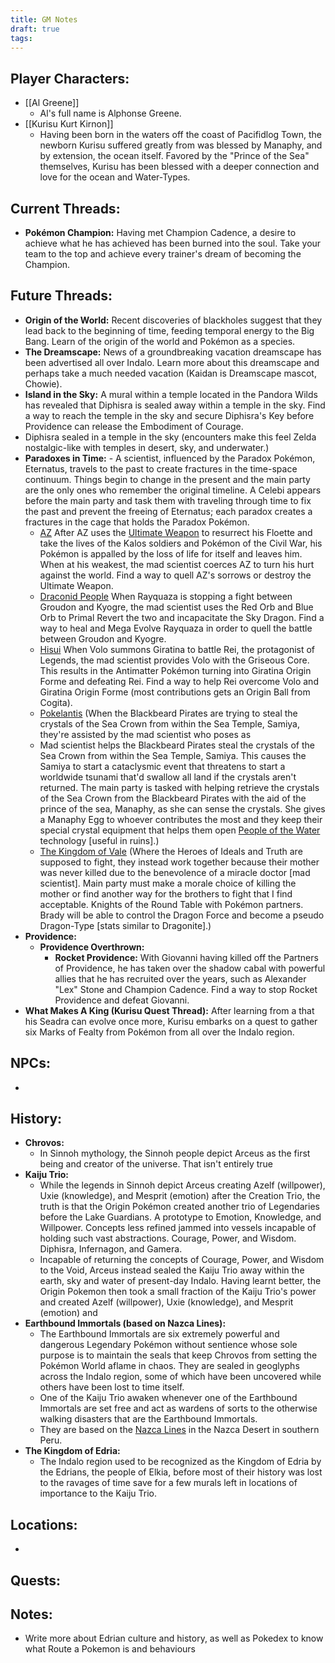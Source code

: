 ```yaml
---
title: GM Notes
draft: true
tags:
---
```

## Player Characters:
- [[Al Greene]]
	- Al's full name is Alphonse Greene.
- [[Kurisu Kurt Kirnon]]
	- Having been born in the waters off the coast of Pacifidlog Town, the newborn Kurisu suffered greatly from  was blessed by Manaphy, and by extension, the ocean itself. Favored by the "Prince of the Sea" themselves, Kurisu has been blessed with a deeper connection and love for the ocean and Water-Types. 

## Current Threads:
- **Pokémon Champion:** Having met Champion Cadence, a desire to achieve what he has achieved has been burned into the soul. Take your team to the top and achieve every trainer's dream of becoming the Champion.

## Future Threads:
- **Origin of the World:** Recent discoveries of blackholes suggest that they lead back to the beginning of time, feeding temporal energy to the Big Bang. Learn of the origin of the world and Pokémon as a species.
- **The Dreamscape:** News of a groundbreaking vacation dreamscape has been advertised all over Indalo. Learn more about this dreamscape and perhaps take a much needed vacation (Kaidan is Dreamscape mascot, Chowie).
- **Island in the Sky:** A mural within a temple located in the Pandora Wilds has revealed that Diphisra is sealed away within a temple in the sky. Find a way to reach the temple in the sky and secure Diphisra's Key before Providence can release the Embodiment of Courage.
- Diphisra sealed in a temple in the sky (encounters make this feel Zelda nostalgic-like with temples in desert, sky, and underwater.)
- **Paradoxes in Time:** - A scientist, influenced by the Paradox Pokémon, Eternatus, travels to the past to create fractures in the time-space continuum. Things begin to change in the present and the main party are the only ones who remember the original timeline. A Celebi appears before the main party and task them with traveling through time to fix the past and prevent the freeing of Eternatus; each paradox creates a fractures in the cage that holds the Paradox Pokémon.
	- [AZ](https://bulbapedia.bulbagarden.net/wiki/AZ) After AZ uses the [Ultimate Weapon](https://bulbapedia.bulbagarden.net/wiki/Ultimate_weapon) to resurrect his Floette and take the lives of the Kalos soldiers and Pokémon of the Civil War, his Pokémon is appalled by the loss of life for itself and leaves him. When at his weakest, the mad scientist coerces AZ to turn his hurt against the world. Find a way to quell AZ's sorrows or destroy the Ultimate Weapon.
	- [Draconid People](https://m.bulbapedia.bulbagarden.net/wiki/Draconid_people) When Rayquaza is stopping a fight between Groudon and Kyogre, the mad scientist uses the Red Orb and Blue Orb to Primal Revert the two and incapacitate the Sky Dragon. Find a way to heal and Mega Evolve Rayquaza in order to quell the battle between Groudon and Kyogre.
	- [Hisui](https://bulbapedia.bulbagarden.net/wiki/Hisui) When Volo summons Giratina to battle Rei, the protagonist of Legends, the mad scientist provides Volo with the Griseous Core. This results in the Antimatter Pokémon turning into Giratina Origin Forme and defeating Rei. Find a way to help Rei overcome Volo and Giratina Origin Forme (most contributions gets an Origin Ball from Cogita).
	- [Pokelantis](https://m.bulbapedia.bulbagarden.net/wiki/M09) (When the Blackbeard Pirates are trying to steal the crystals of the Sea Crown from within the Sea Temple, Samiya, they're assisted by the mad scientist who poses as 
	- Mad scientist helps the Blackbeard Pirates steal the crystals of the Sea Crown from within the Sea Temple, Samiya. This causes the Samiya to start a cataclysmic event that threatens to start a worldwide tsunami that'd swallow all land if the crystals aren't returned. The main party is tasked with helping retrieve the crystals of the Sea Crown from the Blackbeard Pirates with the aid of the prince of the sea, Manaphy, as she can sense the crystals. She gives a Manaphy Egg to whoever contributes the most and they keep their special crystal equipment that helps them open [People of the Water](https://m.bulbapedia.bulbagarden.net/wiki/People_of_the_Water) technology [useful in ruins].)
	- [The Kingdom of Vale](https://m.bulbapedia.bulbagarden.net/wiki/Kingdom_of_the_Vale) (Where the Heroes of Ideals and Truth are supposed to fight, they instead work together because their mother was never killed due to the benevolence of a miracle doctor [mad scientist]. Main party must make a morale choice of killing the mother or find another way for the brothers to fight that I find acceptable. Knights of the Round Table with Pokémon partners. Brady will be able to control the Dragon Force and become a pseudo Dragon-Type [stats similar to Dragonite].)
- **Providence:** 
	- **Providence Overthrown:** 
		- **Rocket Providence:** With Giovanni having killed off the Partners of Providence, he has taken over the shadow cabal with powerful allies that he has recruited over the years, such as Alexander "Lex" Stone and Champion Cadence. Find a way to stop Rocket Providence and defeat Giovanni.
- **What Makes A King (Kurisu Quest Thread):** After learning from a that his Seadra can evolve once more, Kurisu embarks on a quest to gather six Marks of Fealty from Pokémon from all over the Indalo region.

## NPCs:
- 

## History:
- **Chrovos:** 
	- In Sinnoh mythology, the Sinnoh people depict Arceus as the first being and creator of the universe. That isn't entirely true
- **Kaiju Trio:**
	- While the legends in Sinnoh depict Arceus creating Azelf (willpower), Uxie (knowledge), and Mesprit (emotion) after the Creation Trio, the truth is that the Origin Pokémon created another trio of Legendaries before the Lake Guardians. A prototype to Emotion, Knowledge, and Willpower. Concepts less refined jammed into vessels incapable of holding such vast abstractions. Courage, Power, and Wisdom. Diphisra, Infernagon, and Gamera.
	- Incapable of returning the concepts of Courage, Power, and Wisdom to the Void, Arceus instead sealed the Kaiju Trio away within the earth, sky and water of present-day Indalo. Having learnt better, the Origin Pokemon then took a small fraction of the Kaiju Trio's power and created Azelf (willpower), Uxie (knowledge), and Mesprit (emotion) and 
- **Earthbound Immortals (based on Nazca Lines):** 
	- The Earthbound Immortals are six extremely powerful and dangerous Legendary Pokémon without sentience whose sole purpose is to maintain the seals that keep Chrovos from setting the Pokémon World aflame in chaos. They are sealed in geoglyphs across the Indalo region, some of which have been uncovered while others have been lost to time itself.
	- One of the Kaiju Trio awaken whenever one of the Earthbound Immortals are set free and act as wardens of sorts to the otherwise walking disasters that are the Earthbound Immortals. 
	- They are based on the [Nazca Lines](https://en.wikipedia.org/wiki/Nazca_lines) in the Nazca Desert in southern Peru. 
- **The Kingdom of Edria:** 
	- The Indalo region used to be recognized as the Kingdom of Edria by the Edrians, the people of Elkia, before most of their history was lost to the ravages of time save for a few murals left in locations of importance to the Kaiju Trio.

## Locations:
- 

## Quests:


## Notes:
- Write more about Edrian culture and history, as well as Pokedex to know what Route a Pokemon is and behaviours
